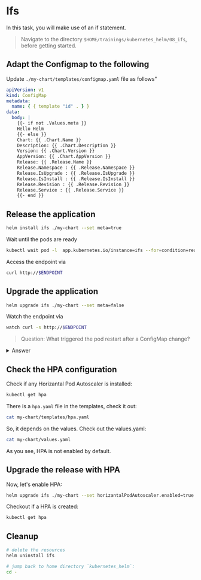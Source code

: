 # Ifs

In this task, you will make use of an if statement.

> Navigate to the directory `$HOME/trainings/kubernetes_helm/08_ifs`, before getting started.

## Adapt the Configmap to the following

Update `./my-chart/templates/configmap.yaml` file as follows"

```yaml
apiVersion: v1
kind: ConfigMap
metadata:
  name: { { template "id" . } }
data:
  body: |
    {{- if not .Values.meta }}
    Hello Helm
    {{- else }}
    Chart: {{ .Chart.Name }}
    Description: {{ .Chart.Description }}
    Version: {{ .Chart.Version }}
    AppVersion: {{ .Chart.AppVersion }}
    Release: {{ .Release.Name }}
    Release.Namespace : {{ .Release.Namespace }}
    Release.IsUpgrade : {{ .Release.IsUpgrade }}
    Release.IsInstall : {{ .Release.IsInstall }}
    Release.Revision : {{ .Release.Revision }}
    Release.Service : {{ .Release.Service }}
    {{- end }}
```

## Release the application

```bash
helm install ifs ./my-chart --set meta=true
```

Wait until the pods are ready

```bash
kubectl wait pod -l  app.kubernetes.io/instance=ifs --for=condition=ready --timeout=120s
```

Access the endpoint via

```bash
curl http://$ENDPOINT
```

## Upgrade the application

```bash
helm upgrade ifs ./my-chart --set meta=false
```

Watch the endpoint via

```bash
watch curl -s http://$ENDPOINT
```

> Question:
> What triggered the pod restart after a ConfigMap change?

<details>

<summary>Answer</summary>

### deployment.yaml

This is a Kubernetes feature and you can use it with Helm like this:

```yaml
apiVersion: apps/v1
kind: Deployment
metadata:
  name: { { template "id" . } }
spec:
  replicas: 1
  selector:
    matchLabels: { { - include "labels" . | nindent 6 } }
  template:
    metadata:
      labels: { { - include "labels" . | nindent 8 } }
      annotations:
        ## Here is the magic!
        checksum/config:
          {
            {
              include (print $.Template.BasePath "/configmap.yaml") . | sha256sum,
            },
          }
    spec:
      containers:
        - name: my-nginx
          image: nginx:1.19.2
          volumeMounts:
            - name: html
              mountPath: /usr/share/nginx/html
          resources:
            requests:
              cpu: 100m
              memory: 100Mi
            limits:
              cpu: 100m
              memory: 100Mi
      volumes:
        - name: html
          configMap:
            name: { { template "id" . } }
            items:
              - key: body
                path: index.html
```

</details>

## Check the HPA configuration

Check if any Horizantal Pod Autoscaler is installed:

```bash
kubectl get hpa
```

There is a `hpa.yaml` file in the templates, check it out:

```bash
cat my-chart/templates/hpa.yaml
```

So, it depends on the values. Check out the values.yaml:

```bash
cat my-chart/values.yaml
```

As you see, HPA is not enabled by default.

## Upgrade the release with HPA

Now, let's enable HPA:

```bash
helm upgrade ifs ./my-chart --set horizantalPodAutoscaler.enabled=true
```

Checkout if a HPA is created:

```bash
kubectl get hpa
```

## Cleanup

```bash
# delete the resources
helm uninstall ifs

# jump back to home directory `kubernetes_helm`:
cd -
```
